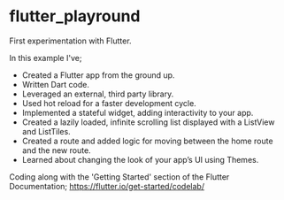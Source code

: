 # flutter_playround

First experimentation with Flutter.

In this example I've; 

* Created a Flutter app from the ground up.
* Written Dart code.
* Leveraged an external, third party library.
* Used hot reload for a faster development cycle.
* Implemented a stateful widget, adding interactivity to your app.
* Created a lazily loaded, infinite scrolling list displayed with a ListView and ListTiles.
* Created a route and added logic for moving between the home route and the new route.
* Learned about changing the look of your app’s UI using Themes.

Coding along with the 'Getting Started' section of the Flutter Documentation; https://flutter.io/get-started/codelab/
